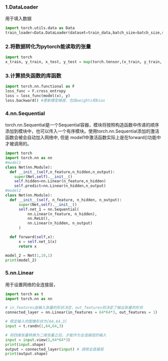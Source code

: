 ### 1.DataLoader
用于填入数据
```Python
import torch.utils.data as Data
train_loader=Data.DataLoader(dataset=train_data,batch_size=batch_size,shuffle=True) #shuffle为真表示打乱顺序
```
### 2.将数据转化为pytorch能读取的张量
```Python
import torch
x_train, y_train, x_test, y_test = map(torch.tensor,(x_train, y_train, x_test, y_test))
```
### 3.计算损失函数的库函数
```Python
import torch.nn.functional as F
loss_func = F.cross_entropy
loss = loss_func(model(x), y)
loss.backward() #更新模型梯度、包括weights和bias
```
### 4.nn.Sequential
torch.nn.Sequential是一个Sequential容器，模块将按照构造函数中传递的顺序添加到模块中，也可以传入一个有序模块。使用torch.nn.Sequential添加的激活函数会被会自动加入网络中, 但是 model1中激活函数实际上是在forward()功能中才被调用的。
```Python
import torch
import torch.nn as nn
#model1
class Net(nn.Module):
  def __init__(self,n_feature,n_hidden,n_output):
    super(Net,self).__init__()
    self.hidden=nn.Linear(n_feature,n_hidden)
    self.predict=nn.Linear(n_hidden,n_output)
#model2
class Net(nn.Module):
  def __init__(self, n_feature, n_hidden, n_output):
      super(Net,self).__init__()
      self.net_1 = nn.Sequential(
          nn.Linear(n_feature, n_hidden),
          nn.ReLU(),
          nn.Linear(n_hidden, n_output)
      )

  def forward(self,x):
      x = self.net_1(x)
      return x

model_2 = Net(1,10,1)
print(model_2)

```
### 5.nn.Linear
用于设置网络的全连接层，
```Python
import torch as t
import torch.nn as nn

# in_features由输入张量的形状决定，out_features则决定了输出张量的形状
connected_layer = nn.Linear(in_features = 64*64*3, out_features = 1)

# 假定输入的图像形状为[64,64,3]
input = t.randn(1,64,64,3)

# 将四维张量转换为二维张量之后，才能作为全连接层的输入
input = input.view(1,64*64*3)
print(input.shape)
output = connected_layer(input) # 调用全连接层
print(output.shape)
```
